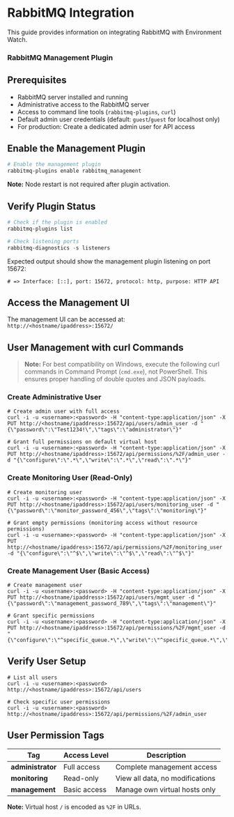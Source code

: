 # RabbitMQ Integration

This guide provides information on integrating RabbitMQ with Environment Watch.


### RabbitMQ Management Plugin

## Prerequisites

- RabbitMQ server installed and running
- Administrative access to the RabbitMQ server
- Access to command line tools (`rabbitmq-plugins`, `curl`)
- Default admin user credentials (default: `guest`/`guest` for localhost only)
- For production: Create a dedicated admin user for API access

## Enable the Management Plugin

```powershell
# Enable the management plugin
rabbitmq-plugins enable rabbitmq_management

```

**Note:** Node restart is not required after plugin activation.

## Verify Plugin Status

```powershell
# Check if the plugin is enabled
rabbitmq-plugins list

# Check listening ports
rabbitmq-diagnostics -s listeners
```

Expected output should show the management plugin listening on port 15672:
```
# => Interface: [::], port: 15672, protocol: http, purpose: HTTP API
```

## Access the Management UI

The management UI can be accessed at: `http://<hostname/ipaddress>:15672/`

## User Management with curl Commands
> **Note:** For best compatibility on Windows, execute the following curl commands in Command Prompt (`cmd.exe`), not PowerShell. This ensures proper handling of double quotes and JSON payloads.

### Create Administrative User

```
# Create admin user with full access
curl -i -u <username>:<password> -H "content-type:application/json" -X PUT http://<hostname/ipaddress>:15672/api/users/admin_user -d "{\"password\":\"Test1234!\",\"tags\":\"administrator\"}"

# Grant full permissions on default virtual host
curl -i -u <username>:<password> -H "content-type:application/json" -X PUT http://<hostname/ipaddress>:15672/api/permissions/%2F/admin_user -d "{\"configure\":\".*\",\"write\":\".*\",\"read\":\".*\"}"
```

### Create Monitoring User (Read-Only)

```
# Create monitoring user
curl -i -u <username>:<password> -H "content-type:application/json" -X PUT http://<hostname/ipaddress>:15672/api/users/monitoring_user -d "{\"password\":\"monitor_password_456\",\"tags\":\"monitoring\"}"

# Grant empty permissions (monitoring access without resource permissions)
curl -i -u <username>:<password> -H "content-type:application/json" -X PUT http://<hostname/ipaddress>:15672/api/permissions/%2F/monitoring_user -d "{\"configure\":\"^$\",\"write\":\"^$\",\"read\":\"^$\"}"
```

### Create Management User (Basic Access)

```
# Create management user
curl -i -u <username>:<password> -H "content-type:application/json" -X PUT http://<hostname/ipaddress>:15672/api/users/mgmt_user -d "{\"password\":\"management_password_789\",\"tags\":\"management\"}"

# Grant specific permissions
curl -i -u <username>:<password> -H "content-type:application/json" -X PUT http://<hostname/ipaddress>:15672/api/permissions/%2F/mgmt_user -d "{\"configure\":\"^specific_queue.*\",\"write\":\"^specific_queue.*\",\"read\":\"^specific_queue.*\"}"
```

## Verify User Setup

```
# List all users
curl -i -u <username>:<password> http://<hostname/ipaddress>:15672/api/users

# Check specific user permissions
curl -i -u <username>:<password> http://<hostname/ipaddress>:15672/api/permissions/%2F/admin_user
```

## User Permission Tags

| Tag | Access Level | Description |
|-----|-------------|-------------|
| **administrator** | Full access | Complete management access |
| **monitoring** | Read-only | View all data, no modifications |
| **management** | Basic access | Manage own virtual hosts only |

**Note:** Virtual host `/` is encoded as `%2F` in URLs.
